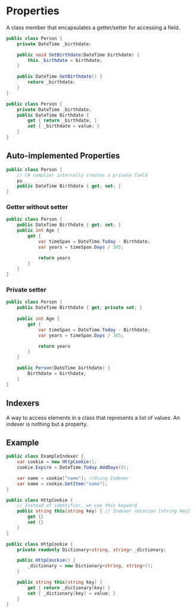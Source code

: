 # Properties

A class member that encapsulates a getter/setter for accessing a field.

```csharp
public class Person {
    private DateTime _birthdate; 

    public void SetBirthdate(DateTime birthdate) {
        this._birthdate = birthdate;
    }

    public DateTime GetBirthdate() {
        return _birthdate;
    }
}
```

```csharp
public class Person {
    private DateTime _birthdate; 
    public DateTime Birthdate {
        get { return _birthdate; }
        set { _birthdate = value; }
    }
}
```

## Auto-implemented Properties
```csharp
public class Person {
    // C# complier internally creates a private field 
    pu
    public DateTime Birthdate { get; set; }
}
```

### Getter without setter
```csharp
public class Person {
    public DateTime Birthdate { get; set; }
    public int Age {
        get {
            var timeSpan = DateTime.Today - Birthdate;
            var years = timeSpan.Days / 365;

            return years
        }
    }
}
```

### Private setter
```csharp
public class Person {
    public DateTime Birthdate { get; private set; }
    
    public int Age {
        get {
            var timeSpan = DateTime.Today - Birthdate;
            var years = timeSpan.Days / 365;

            return years
        }
    }

    public Person(DateTime birthdate) {
        Birthdate = birthdate;
    }
}
```

## Indexers
A way to access elements in a class that represents a list of values. An indexer is nothing but a property.

## Example
```csharp
public class ExampleIndexer {
    var cookie = new HttpCookie();
    cookie.Expire = DateTime.Today.AddDays(5);

    var name = cookie["name"]; //Using Indexer
    var name = cookie.GetItem("name"); 
}

public class HttpCookie {
    // Instead of identifier, we use this keyword
    public string this[string key] { // Indexer notation [string key]
        get {}
        set {}
    }
}

public class HttpCookie {
    private readonly Dictionary<string, string> _dictionary;

    public HttpCoockie() {
        _dictionary = new Dictionary<string, string>();
    }

    public string this[string key] {
        get { return _dictionary[key] }
        set { _dictionary[key] = value; }
    }
}
```